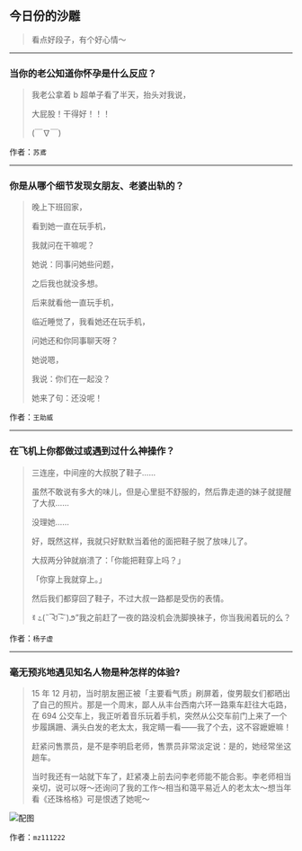 ## 今日份的沙雕

> 看点好段子，有个好心情～


 
---

### 当你的老公知道你怀孕是什么反应？

> 我老公拿着 b 超单子看了半天，抬头对我说，
> 
> 大屁股！干得好！！！
> 
> (￣∇￣)


作者：`苏鳶`

---

### 你是从哪个细节发现女朋友、老婆出轨的？

> 晚上下班回家，
> 
> 看到她一直在玩手机，
> 
> 我就问在干嘛呢？
> 
> 她说：同事问她些问题，
> 
> 之后我也就没多想。
> 
> 后来就看他一直玩手机，
> 
> 临近睡觉了，我看她还在玩手机，
> 
> 问她还和你同事聊天呀？
> 
> 她说嗯，
> 
> 我说：你们在一起没？
> 
> 她来了句：还没呢！


作者：`王助威`

---

### 在飞机上你都做过或遇到过什么神操作？

> 三连座，中间座的大叔脱了鞋子……
> 
> 虽然不敢说有多大的味儿，但是心里挺不舒服的，然后靠走道的妹子就提醒了大叔……
> 
> 没理她……
> 
> 好，既然这样，我就只好默默当着他的面把鞋子脱了放味儿了。
> 
> 大叔两分钟就崩溃了：「你能把鞋穿上吗？」
> 
> 「你穿上我就穿上。」
> 
> 然后我们都穿回了鞋子，不过大叔一路都是受伤的表情。
> 
> ꉂ ೭(˵¯̴͒ꇴ¯̴͒˵)౨”我之前赶了一夜的路没机会洗脚换袜子，你当我闹着玩的么？


作者：`杨子虚`

---

### 毫无预兆地遇见知名人物是种怎样的体验?

> 15 年 12 月初，当时朋友圈正被「主要看气质」刷屏着，俊男靓女们都晒出了自己的照片。那是一个周末，鄙人从丰台西南六环一路乘车赶往大屯路，在 694 公交车上，我正听着音乐玩着手机，突然从公交车前门上来了一个步履蹒跚、满头白发的老太太，我定睛一看——我了个去，这不容嬷嬷嘛！
> 
> 赶紧问售票员，是不是李明启老师，售票员非常淡定说：是的，她经常坐这趟车。
> 
> 当时我还有一站就下车了，赶紧凑上前去问李老师能不能合影。李老师相当亲切，说可以呀～还询问了我的工作～相当和蔼平易近人的老太太～想当年看《还珠格格》可是恨透了她呢～



![配图](http://pic2.zhimg.com/70/v2-7fe46d28b98c52179e5997c0e523045d_b.jpg)


作者：`mz111222`